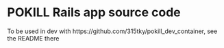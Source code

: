 
POKILL Rails app source code
============================
<p>
To be used in dev with https://github.com/315tky/pokill_dev_container, see the README there
</p>
